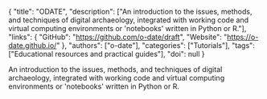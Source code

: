 {
  "title": "ODATE",
  "description": ["An introduction to the issues, methods, and techniques of digital archaeology, integrated with working code and virtual computing environments or 'notebooks' written in Python or R."],
  "links": {
    "GitHub": "https://github.com/o-date/draft",
    "Website": "https://o-date.github.io/"
  },
  "authors": ["o-date"],
  "categories": ["Tutorials"],
  "tags": ["Educational resources and practical guides"],
  "doi": null
}

<!-- Generated by csv2md.R – do not edit by hand -->

An introduction to the issues, methods, and techniques of digital archaeology, integrated with working code and virtual computing environments or 'notebooks' written in Python or R.